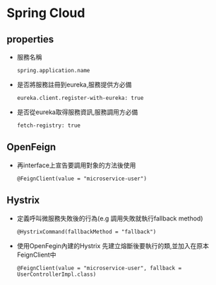 # Spring Cloud

## properties

- 服務名稱

  ```spring.application.name```

- 是否將服務註冊到eureka,服務提供方必備

  ```eureka.client.register-with-eureka: true```

- 是否從eureka取得服務資訊,服務調用方必備

  ```fetch-registry: true```

## OpenFeign

- 再interface上宣告要調用對象的方法後使用

  ```@FeignClient(value = "microservice-user")```

## Hystrix

- 定義呼叫微服務失敗後的行為(e.g 調用失敗就執行fallback method)

  ```@HystrixCommand(fallbackMethod = "fallback")```


- 使用OpenFegin內建的Hystrix 先建立熔斷後要執行的類,並加入在原本FeignClient中

  ```@FeignClient(value = "microservice-user", fallback = UserControllerImpl.class)```


